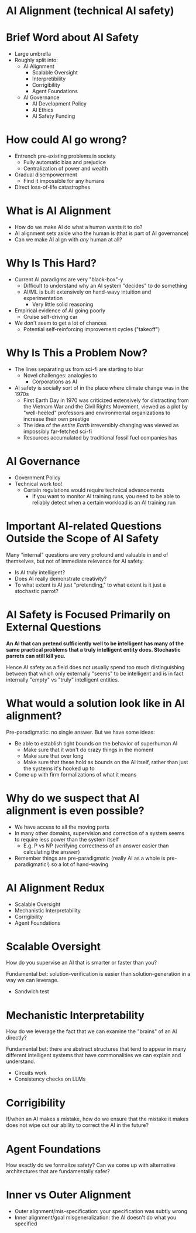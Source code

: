 # AI Alignment (technical AI safety)

# Brief Word about AI Safety

+ Large umbrella
+ Roughly split into:
  * AI Alignment
    - Scalable Oversight
    - Interpretibility
    - Corrigibility
    - Agent Foundations
  * AI Governance
    - AI Development Policy
    - AI Ethics
    - AI Safety Funding

# How could AI go wrong?

+ Entrench pre-existing problems in society
  * Fully automatic bias and prejudice
  * Centralization of power and wealth
+ Gradual disempowerment
  * Find it impossible for any humans
+ Direct loss-of-life catastrophes

# What is AI Alignment

+ How do we make AI do what a human wants it to do?
+ AI alignment sets aside who the human is (that is part of AI governance)
+ Can we make AI align with *any* human at all?

# Why Is This Hard?

+ Current AI paradigms are very "black-box"-y
  * Difficult to understand why an AI system "decides" to do something
  * AI/ML is built extensively on hand-wavy intuition and experimentation
    - Very little solid reasoning
+ Empirical evidence of AI going poorly
  * Cruise self-driving car 
+ We don't seem to get a lot of chances
  * Potential self-reinforcing improvement cycles ("takeoff")

# Why Is This a Problem Now?

+ The lines separating us from sci-fi are starting to blur
  * Novel challenges: analogies to 
    - Corporations as AI 
+ AI safety is socially sort of in the place where climate change was in the
  1970s
  * First Earth Day in 1970 was criticized extensively for distracting from
    the Vietnam War and the Civil Rights Movement, viewed as a plot by
    "well-heeled" professors and environmental organizations to increase their own
    prestige
  * The idea of the *entire Earth* irreversibly changing was viewed as
    impossibly far-fetched sci-fi
  * Resources accumulated by traditional fossil fuel companies has 

# AI Governance

+ Government Policy
+ Technical work too!
  * Certain regulations would require technical advancements
    - If you want to monitor AI training runs, you need to be able to reliably
      detect when a certain workload is an AI training run

# Important AI-related Questions Outside the Scope of AI Safety

Many "internal" questions are very profound and valuable in and of themselves,
but not of immediate relevance for AI safety.

+ Is AI truly intelligent?
+ Does AI really demonstrate creativity?
+ To what extent is AI just "pretending," to what extent is it just a stochastic
  parrot?

# AI Safety is Focused Primarily on External Questions

__An AI that can pretend sufficiently well to be intelligent has many of the
same practical problems that a truly intelligent entity does. Stochastic parrots
can still kill you.__

Hence AI safety as a field does not usually spend too much distinguishing
between that which only externally "seems" to be intelligent and is in fact
internally "empty" vs "truly" intelligent entities.


# What would a solution look like in AI alignment?

Pre-paradigmatic: no single answer. But we have some ideas:

+ Be able to establish tight bounds on the behavior of superhuman AI
  * Make sure that it won't do crazy things in the moment
  * Make sure that over long
  * Make sure that these hold as bounds on the AI itself, rather than just the
    systems it's hooked up to
+ Come up with firm formalizations of what it means

# Why do we suspect that AI alignment is even possible?

+ We have access to all the moving parts
+ In many other domains, supervision and correction of a system seems to require
  less power than the system itself
  * E.g. P vs NP (verifying correctness of an answer easier than calculating the
    answer)
+ Remember things are pre-paradigmatic (really AI as a whole is
  pre-paradigmatic!) so a lot of hand-waving

# AI Alignment Redux

+ Scalable Oversight
+ Mechanistic Interpretability
+ Corrigibility
+ Agent Foundations

# Scalable Oversight

How do you supervise an AI that is smarter or faster than you?

Fundamental bet: solution-verification is easier than solution-generation in a
way we can leverage.

+ Sandwich test

# Mechanistic Interpretability

How do we leverage the fact that we can examine the "brains" of an AI directly?

Fundamental bet: there are abstract structures that tend to appear in many
different intelligent systems that have commonalities we can explain and
understand.

+ Circuits work
+ Consistency checks on LLMs

# Corrigibility

If/when an AI makes a mistake, how do we ensure that the mistake it makes does
not wipe out our ability to correct the AI in the future?

# Agent Foundations

How exactly do we formalize safety? Can we come up with alternative architectures that are fundamentally safer?

# Inner vs Outer Alignment

+ Outer alignment/mis-specification: your specification was subtly wrong
+ Inner alignment/goal misgeneralization: the AI doesn't do what you specified
